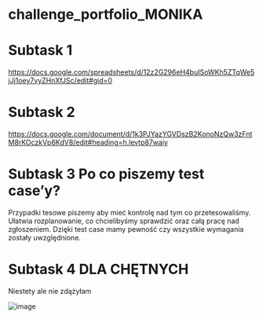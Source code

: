 # challenge_portfolio_MONIKA
# Subtask 1
https://docs.google.com/spreadsheets/d/12z2G296eH4buISoWKh5ZTqWe5jJj1oey7vyZHnXfJSc/edit#gid=0
# Subtask 2
https://docs.google.com/document/d/1k3PJYazYGVDszB2KonoNzQw3zFntM8rKOczkVp6KdV8/edit#heading=h.levtp87waiy
# Subtask 3 Po co piszemy test case’y?
Przypadki tesowe piszemy aby mieć kontrolę nad tym co przetesowaliśmy. Ułatwia rozplanowanie, co chcielibyśmy sprawdzić oraz całą pracę nad zgłoszeniem. Dzięki test case mamy pewność czy wszystkie wymagania zostały uwzględnione. 
# Subtask 4 DLA CHĘTNYCH
Niestety ale nie zdążyłam 


![image](https://user-images.githubusercontent.com/122563907/214372515-35ad88d5-1eac-42ee-aef4-28f3210f0c18.png)

